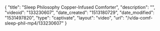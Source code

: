 {
    "title": "Sleep Philosophy Copper-Infused Comforter",
    "description": "",
    "videoid": "133230607",
    "date_created": "1513180729",
    "date_modified": "1531497820",
    "type": "captivate",
    "layout": "video",
    "url": "\/v\/da-comf-sleep-phil-mp4\/133230607"
}